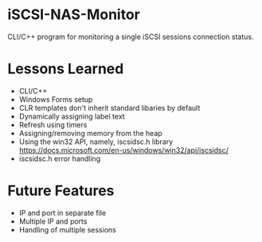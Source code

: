 # iSCSI-NAS-Monitor
CLI/C++ program for monitoring a single iSCSI sessions connection status.

# Lessons Learned
* CLI/C++
* Windows Forms setup
* CLR templates don't inherit standard libaries by default
* Dynamically assigning label text
* Refresh using timers
* Assigning/removing memory from the heap
* Using the win32 API, namely, iscsidsc.h library https://docs.microsoft.com/en-us/windows/win32/api/iscsidsc/
* iscsidsc.h error handling

# Future Features
* IP and port in separate file
* Multiple IP and ports
* Handling of multiple sessions
